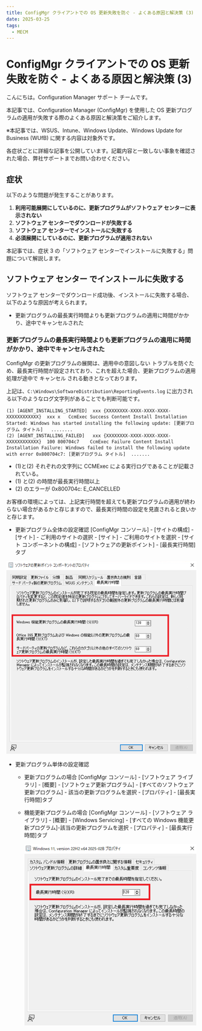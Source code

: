 ```yaml
---
title: ConfigMgr クライアントでの OS 更新失敗を防ぐ - よくある原因と解決策 (3)
date: 2025-03-25
tags:
  - MECM
---
```


# ConfigMgr クライアントでの OS 更新失敗を防ぐ - よくある原因と解決策 (3)

こんにちは。Configuration Manager サポート チームです。

本記事では、Configuration Manager (ConfigMgr) を使用した OS 更新プログラムの適用が失敗する際のよくある原因と解決策をご紹介します。

※本記事では、WSUS、Intune、Windows Update、Windows Update for Business (WUfB) に関する内容は対象外です。

各症状ごとに詳細な記事を公開しています。記載内容と一致しない事象を確認された場合、弊社サポートまでお問い合わせください。

## 症状

以下のような問題が発生することがあります。

1. **利用可能展開にしているのに、更新プログラムがソフトウェア センターに表示されない**
2. **ソフトウェア センターでダウンロードが失敗する**
3. **ソフトウェア センターでインストールに失敗する**
4. **必須展開にしているのに、更新プログラムが適用されない**

本記事では、症状 3 の「ソフトウェア センターでインストールに失敗する」問題について解説します。

## ソフトウェア センター でインストールに失敗する

ソフトウェア センターでダウンロード成功後、インストールに失敗する場合、以下のような原因が考えられます。

- 更新プログラムの最長実行時間よりも更新プログラムの適用に時間がかかり、途中でキャンセルされた

### 更新プログラムの最長実行時間よりも更新プログラムの適用に時間がかかり、途中でキャンセルされた

ConfigMgr の更新プログラムの展開は、適用中の意図しない トラブルを防ぐため、最長実行時間が設定されており、これを超えた場合、更新プログラムの適用処理が途中で キャンセル される動きとなっております。

上記は、``C:\Windows\SoftwareDistribution\ReportingEvents.log`` に出力される以下のようなログ文字列があることでも判断可能です。

```
(1) [AGENT_INSTALLING_STARTED]	xxx	{XXXXXXXX-XXXX-XXXX-XXXX-XXXXXXXXXXXX}	xxx	x	CcmExec	Success	Content Install	Installation Started: Windows has started installing the following update: [更新プログラム タイトル]	........
(2) [AGENT_INSTALLING_FAILED]	xxx	{XXXXXXXX-XXXX-XXXX-XXXX-XXXXXXXXXXXX}	100	800704c7	CcmExec	Failure	Content Install	Installation Failure: Windows failed to install the following update with error 0x800704c7: [更新プログラム タイトル]	.......
```
- (1)と(2) それぞれの文字列に CCMExec による実行ログであることが記載されている。
- (1) と(2) の時間が最長実行時間以上
- (2) のエラーが 0x800704c: E_CANCELLED

お客様の環境によっては、上記実行時間を超えても更新プログラムの適用が終わらない場合があるかと存じますので、最長実行時間の設定を見直されると良いかと存じます。

- 更新プログラム全体の設定確認
[ConfigMgr コンソール] - [サイトの構成] - [サイト] - ご利用のサイトの選択 - [サイト] - ご利用のサイトを選択 - [サイト コンポーネントの構成] - [ソフトウェアの更新ポイント]  - [最長実行時間] タブ  

![MaxExecution.png](./20250325_03/20250325_03_01.png)

- 更新プログラム単体の設定確認

  - 更新プログラムの場合
    [ConfigMgr コンソール] - [ソフトウェア ライブラリ] - [概要] - [ソフトウェア更新プログラム] - [すべてのソフトウェア更新プログラム] - 該当の更新プログラムを選択 - [プロパティ] - [最長実行時間]タブ

  - 機能更新プログラムの場合
    [ConfigMgr コンソール] - [ソフトウェア ライブラリ] - [概要] - [Windows Servicing] - [すべての Windows 機能更新プログラム]-該当の更新プログラムを選択 - [プロパティ] - [最長実行時間]タブ

    ![MaxEachExecution.png](./20250325_03/20250325_03_02.png)
